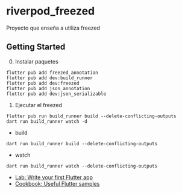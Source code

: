 # riverpod_freezed

Proyecto que enseña a utiliza freezed

## Getting Started

0. Instalar paquetes
```
flutter pub add freezed_annotation
flutter pub add dev:build_runner
flutter pub add dev:freezed
flutter pub add json_annotation
flutter pub add dev:json_serializable
```

1. Ejecutar el freezed
```
flutter pub run build_runner build --delete-conflicting-outputs
dart run build_runner watch -d
```

- build
```
dart run build_runner build --delete-conflicting-outputs
```

- watch
```
dart run build_runner watch --delete-conflicting-outputs

```

- [Lab: Write your first Flutter app](https://docs.flutter.dev/get-started/codelab)
- [Cookbook: Useful Flutter samples](https://docs.flutter.dev/cookbook)